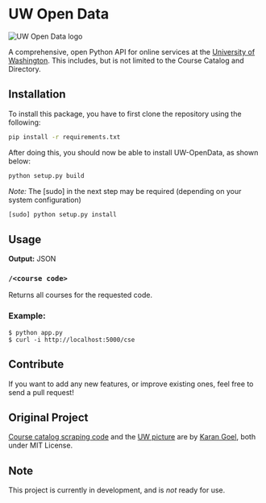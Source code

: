 # UW Open Data

![UW Open Data logo](bin/uwopendata_logo.png)

A comprehensive, open Python API for online services at the [University of Washington](http://washington.edu). This includes, but is not limited to the Course Catalog and Directory.

## Installation
To install this package, you have to first clone the repository using the following:
```bash
pip install -r requirements.txt
```

After doing this, you should now be able to install UW-OpenData, as shown below:
```bash
python setup.py build
```
*Note:* The [sudo] in the next step may be required (depending on your system configuration)
```bash
[sudo] python setup.py install
```

## Usage

**Output:** JSON

### `/<course code>`

Returns all courses for the requested code.

### Example:

    $ python app.py
    $ curl -i http://localhost:5000/cse

## Contribute

If you want to add any new features, or improve existing ones, feel free to send a pull request!

## Original Project

[Course catalog scraping code](https://github.com/karan/UW-OpenData) and the [UW picture](https://github.com/karan/UW-CSE) are by [Karan Goel](http://www.goel.im), both under MIT License.

## Note

This project is currently in development, and is *not* ready for use.
